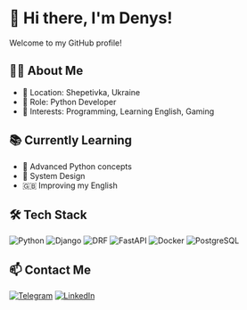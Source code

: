 # 👋 Hi there, I'm Denys!

Welcome to my GitHub profile!

## 🧑‍💻 About Me

- 📍 Location: Shepetivka, Ukraine  
- 💼 Role: Python Developer  
- 🎯 Interests: Programming, Learning English, Gaming  


## 📚 Currently Learning

- 🐍 Advanced Python concepts  
- 🧠 System Design  
- 🇬🇧 Improving my English  

## 🛠️ Tech Stack

![Python](https://img.shields.io/badge/Python-3776AB?style=for-the-badge&logo=python&logoColor=white)
![Django](https://img.shields.io/badge/Django-092E20?style=for-the-badge&logo=django&logoColor=white)
![DRF](https://img.shields.io/badge/DRF-Django%20REST-ff1709?style=for-the-badge&logo=django&logoColor=white)
![FastAPI](https://img.shields.io/badge/FastAPI-005571?style=for-the-badge&logo=fastapi&logoColor=white)
![Docker](https://img.shields.io/badge/Docker-2496ED?style=for-the-badge&logo=docker&logoColor=white)
![PostgreSQL](https://img.shields.io/badge/PostgreSQL-4169E1?style=for-the-badge&logo=postgresql&logoColor=white)

## 📫 Contact Me

[![Telegram](https://img.shields.io/badge/Telegram-2CA5E0?style=for-the-badge&logo=telegram&logoColor=white)](https://t.me/denys_dikhtiar)
[![LinkedIn](https://img.shields.io/badge/LinkedIn-0077B5?style=for-the-badge&logo=linkedin&logoColor=white)](https://linkedin.com/in/denys-dikhtiar)
